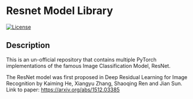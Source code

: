 # Resnet Model Library
 
[![License](https://img.shields.io/badge/license-MIT-blue.svg)](LICENSE)

## Description

This is an un-official repository that contains multiple PyTorch implementations of the famous Image Classification Model, ResNet.

The ResNet model was first proposed in Deep Residual Learning for Image Recognition by Kaiming He, Xiangyu Zhang, Shaoqing Ren and Jian Sun.
Link to paper: https://arxiv.org/abs/1512.03385